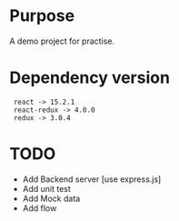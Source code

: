 # Purpose
A demo project for practise.

# Dependency version
     react -> 15.2.1
     react-redux -> 4.0.0
     redux -> 3.0.4

# TODO
* Add Backend server [use express.js]
* Add unit test
* Add Mock data
* Add flow 



